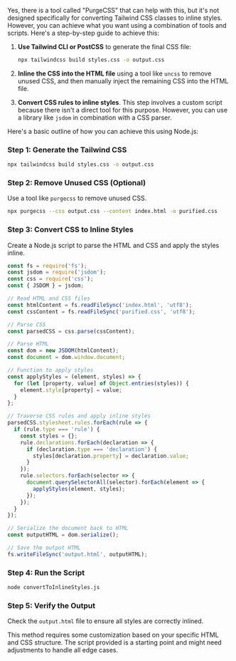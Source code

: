 Yes, there is a tool called "PurgeCSS" that can help with this, but it's not designed specifically for converting Tailwind CSS classes to inline styles. However, you can achieve what you want using a combination of tools and scripts. Here's a step-by-step guide to achieve this:

1. **Use Tailwind CLI or PostCSS** to generate the final CSS file:
    ```sh
    npx tailwindcss build styles.css -o output.css
    ```

2. **Inline the CSS into the HTML file** using a tool like `uncss` to remove unused CSS, and then manually inject the remaining CSS into the HTML file.

3. **Convert CSS rules to inline styles**. This step involves a custom script because there isn't a direct tool for this purpose. However, you can use a library like `jsdom` in combination with a CSS parser.

Here's a basic outline of how you can achieve this using Node.js:

### Step 1: Generate the Tailwind CSS

```sh
npx tailwindcss build styles.css -o output.css
```

### Step 2: Remove Unused CSS (Optional)

Use a tool like `purgecss` to remove unused CSS.

```sh
npx purgecss --css output.css --content index.html -o purified.css
```

### Step 3: Convert CSS to Inline Styles

Create a Node.js script to parse the HTML and CSS and apply the styles inline.

```javascript
const fs = require('fs');
const jsdom = require('jsdom');
const css = require('css');
const { JSDOM } = jsdom;

// Read HTML and CSS files
const htmlContent = fs.readFileSync('index.html', 'utf8');
const cssContent = fs.readFileSync('purified.css', 'utf8');

// Parse CSS
const parsedCSS = css.parse(cssContent);

// Parse HTML
const dom = new JSDOM(htmlContent);
const document = dom.window.document;

// Function to apply styles
const applyStyles = (element, styles) => {
  for (let [property, value] of Object.entries(styles)) {
    element.style[property] = value;
  }
};

// Traverse CSS rules and apply inline styles
parsedCSS.stylesheet.rules.forEach(rule => {
  if (rule.type === 'rule') {
    const styles = {};
    rule.declarations.forEach(declaration => {
      if (declaration.type === 'declaration') {
        styles[declaration.property] = declaration.value;
      }
    });
    rule.selectors.forEach(selector => {
      document.querySelectorAll(selector).forEach(element => {
        applyStyles(element, styles);
      });
    });
  }
});

// Serialize the document back to HTML
const outputHTML = dom.serialize();

// Save the output HTML
fs.writeFileSync('output.html', outputHTML);
```

### Step 4: Run the Script

```sh
node convertToInlineStyles.js
```

### Step 5: Verify the Output

Check the `output.html` file to ensure all styles are correctly inlined.

This method requires some customization based on your specific HTML and CSS structure. The script provided is a starting point and might need adjustments to handle all edge cases.
